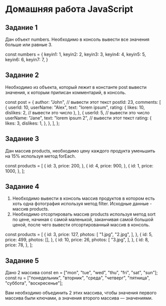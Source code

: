# Домашняя работа JavaScript

## Задание 1
Дан объект numbers. Необходимо в консоль вывести все значения больше или равные 3.

const numbers = {
keyin1: 1,
keyin2: 2,
keyin3: 3,
keyin4: 4,
keyin5: 5,
keyin6: 6,
keyin7: 7,
}

## Задание 2
Необходимо из объекта, который лежит в константе post вывести значения, к которым приписан комментарий, в консоль.

const post = {
author: "John", // вывести этот текст
postId: 23,
comments: [
{
userId: 10,
userName: "Alex",
text: "lorem ipsum",
rating: {
likes: 10,
dislikes: 2, // вывести это число
},
},
{
userId: 5, // вывести это число
userName: "Jane",
text: "lorem ipsum 2", // вывести этот текст
rating: {
likes: 3,
dislikes: 1,
},
},
],
};

## Задание 3
Дан массив products, необходимо цену каждого продукта уменьшить на 15% используя метод forEach.

const products = [
{
id: 3,
price: 200,
},
{
id: 4,
price: 900,
},
{
id: 1,
price: 1000,
},
];



## Задание 4
1. Необходимо вывести в консоль массив продуктов в котором есть хоть одна фотография используя метод filter. Исходные данные - массив products.
2. Необходимо отсортировать массив products используя метод sort по цене, начиная с самой маленькой, заканчивая самой большой ценой, после чего вывести отсортированный массив в консоль.


const products = [
{
id: 3,
price: 127,
photos: [
"1.jpg",
"2.jpg",
],
},
{
id: 5,
price: 499,
photos: [],
},
{
id: 10,
price: 26,
photos: [
"3.jpg",
],
},
{
id: 8,
price: 78,
},
];

## **Задание 5**
Дано 2 массива 
const en = ["mon", "tue", "wed", "thu", "fri", "sat", "sun"];
const ru = ["понедельник", "вторник", "среда", "четверг", "пятница", "суббота", "воскресенье"];

Вам необходимо объединить 2 этих массива, чтобы значения первого массива были ключами, а значения второго массива — значениями.
